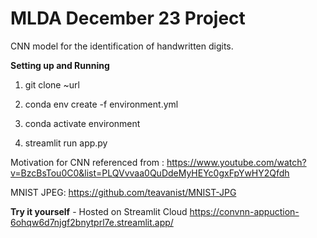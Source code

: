 # MLDA December 23 Project

CNN model for the identification of handwritten digits. 

**Setting up and Running**

1. git clone ~url

2. conda env create -f environment.yml

3. conda activate environment

4. streamlit run app.py 

Motivation for CNN referenced from : https://www.youtube.com/watch?v=BzcBsTou0C0&list=PLQVvvaa0QuDdeMyHEYc0gxFpYwHY2Qfdh

MNIST JPEG: https://github.com/teavanist/MNIST-JPG

**Try it yourself** - Hosted on Streamlit Cloud
https://convnn-appuction-6ohqw6d7njgf2bnytprl7e.streamlit.app/


